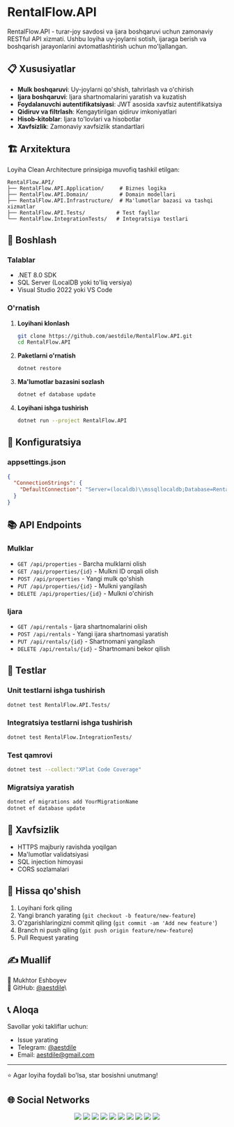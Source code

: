 # RentalFlow.API

RentalFlow.API - turar-joy savdosi va ijara boshqaruvi uchun zamonaviy RESTful API xizmati. Ushbu loyiha uy-joylarni sotish, ijaraga berish va boshqarish jarayonlarini avtomatlashtirish uchun mo'ljallangan.

## 📋 Xususiyatlar

- **Mulk boshqaruvi**: Uy-joylarni qo'shish, tahrirlash va o'chirish
- **Ijara boshqaruvi**: Ijara shartnomalarini yaratish va kuzatish
- **Foydalanuvchi autentifikatsiyasi**: JWT asosida xavfsiz autentifikatsiya
- **Qidiruv va filtrlash**: Kengaytirilgan qidiruv imkoniyatlari
- **Hisob-kitoblar**: Ijara to'lovlari va hisobotlar
- **Xavfsizlik**: Zamonaviy xavfsizlik standartlari

## 🏗️ Arxitektura

Loyiha Clean Architecture prinsipiga muvofiq tashkil etilgan:

```
RentalFlow.API/
├── RentalFlow.API.Application/     # Biznes logika
├── RentalFlow.API.Domain/          # Domain modellari
├── RentalFlow.API.Infrastructure/  # Ma'lumotlar bazasi va tashqi xizmatlar
├── RentalFlow.API.Tests/          # Test fayllar
└── RentalFlow.IntegrationTests/   # Integratsiya testlari
```

## 🚀 Boshlash

### Talablar

- .NET 8.0 SDK
- SQL Server (LocalDB yoki to'liq versiya)
- Visual Studio 2022 yoki VS Code

### O'rnatish

1. **Loyihani klonlash**
   ```bash
   git clone https://github.com/aestdile/RentalFlow.API.git
   cd RentalFlow.API
   ```

2. **Paketlarni o'rnatish**
   ```bash
   dotnet restore
   ```

3. **Ma'lumotlar bazasini sozlash**
   ```bash
   dotnet ef database update
   ```

4. **Loyihani ishga tushirish**
   ```bash
   dotnet run --project RentalFlow.API
   ```

## 🔧 Konfiguratsiya

### appsettings.json

```json
{
  "ConnectionStrings": {
    "DefaultConnection": "Server=(localdb)\\mssqllocaldb;Database=RentalFlowDB;Trusted_Connection=true;"
  }
}
```

## 📚 API Endpoints

### Mulklar
- `GET /api/properties` - Barcha mulklarni olish
- `GET /api/properties/{id}` - Mulkni ID orqali olish
- `POST /api/properties` - Yangi mulk qo'shish
- `PUT /api/properties/{id}` - Mulkni yangilash
- `DELETE /api/properties/{id}` - Mulkni o'chirish

### Ijara
- `GET /api/rentals` - Ijara shartnomalarini olish
- `POST /api/rentals` - Yangi ijara shartnomasi yaratish
- `PUT /api/rentals/{id}` - Shartnomani yangilash
- `DELETE /api/rentals/{id}` - Shartnomani bekor qilish

## 🧪 Testlar

### Unit testlarni ishga tushirish
```bash
dotnet test RentalFlow.API.Tests/
```

### Integratsiya testlarni ishga tushirish
```bash
dotnet test RentalFlow.IntegrationTests/
```

### Test qamrovi
```bash
dotnet test --collect:"XPlat Code Coverage"
```

### Migratsiya yaratish
```bash
dotnet ef migrations add YourMigrationName
dotnet ef database update
```

## 🔐 Xavfsizlik

- HTTPS majburiy ravishda yoqilgan
- Ma'lumotlar validatsiyasi
- SQL injection himoyasi
- CORS sozlamalari

## 🤝 Hissa qo'shish

1. Loyihani fork qiling
2. Yangi branch yarating (`git checkout -b feature/new-feature`)
3. O'zgarishlaringizni commit qiling (`git commit -am 'Add new feature'`)
4. Branch ni push qiling (`git push origin feature/new-feature`)
5. Pull Request yarating

## ✍️ Muallif
👤 Mukhtor Eshboyev\
🔗 GitHub: [@aestdile](https://github.com/aestdile)\

## 📞 Aloqa

Savollar yoki takliflar uchun:
- Issue yarating
- Telegram: [@aestdile](https://t.me/aestdile)
- Email: aestdile@gmail.com

---

⭐ Agar loyiha foydali bo'lsa, star bosishni unutmang!

## 🌐 Social Networks

<div align="center">
  <a href="https://t.me/aestdile"><img src="https://img.shields.io/badge/Telegram-2CA5E0?style=for-the-badge&logo=telegram&logoColor=white" /></a>
  <a href="https://github.com/aestdile"><img src="https://img.shields.io/badge/GitHub-100000?style=for-the-badge&logo=github&logoColor=white" /></a>
  <a href="https://leetcode.com/aestdile"><img src="https://img.shields.io/badge/LeetCode-FFA116?style=for-the-badge&logo=leetcode&logoColor=black" /></a>
  <a href="https://linkedin.com/in/aestdile"><img src="https://img.shields.io/badge/LinkedIn-0077B5?style=for-the-badge&logo=linkedin&logoColor=white" /></a>
  <a href="https://youtube.com/@aestdile"><img src="https://img.shields.io/badge/YouTube-FF0000?style=for-the-badge&logo=youtube&logoColor=white" /></a>
  <a href="https://instagram.com/aestdile"><img src="https://img.shields.io/badge/Instagram-E4405F?style=for-the-badge&logo=instagram&logoColor=white" /></a>
  <a href="https://facebook.com/aestdile"><img src="https://img.shields.io/badge/Facebook-1877F2?style=for-the-badge&logo=facebook&logoColor=white" /></a>
  <a href="mailto:aestdile@gmail.com"><img src="https://img.shields.io/badge/Gmail-D14836?style=for-the-badge&logo=gmail&logoColor=white" /></a>
  <a href="https://twitter.com/aestdile"><img src="https://img.shields.io/badge/Twitter-1DA1F2?style=for-the-badge&logo=twitter&logoColor=white" /></a>
  <a href="tel:+998772672774"><img src="https://img.shields.io/badge/Phone:+998772672774-25D366?style=for-the-badge&logo=whatsapp&logoColor=white" /></a>
</div>
